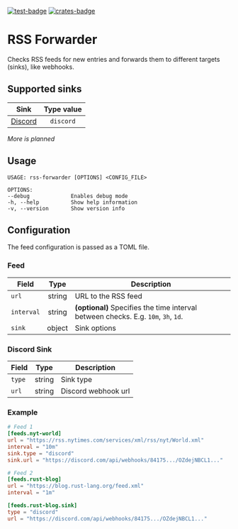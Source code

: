 [![test-badge]][test-workflow]
[![crates-badge]][crates.io]

[test-workflow]: https://github.com/morphy2k/rss-forwarder/actions/workflows/test.yml
[crates.io]: https://crates.io/crates/rss-forwarder
[crates-badge]: https://img.shields.io/crates/v/rss-forwarder
[test-badge]: https://github.com/morphy2k/rss-forwarder/actions/workflows/test.yml/badge.svg

# RSS Forwarder

Checks RSS feeds for new entries and forwards them to different targets (sinks), like webhooks.

## Supported sinks

| Sink        | Type value     |
| ------------| :-------: |
| [Discord](#discord-sink) | `discord` |
*More is planned*

## Usage

```TXT
USAGE: rss-forwarder [OPTIONS] <CONFIG_FILE>

OPTIONS:
--debug             Enables debug mode
-h, --help          Show help information
-v, --version       Show version info
```

## Configuration

The feed configuration is passed as a TOML file.

### Feed

| Field        | Type           | Description  |
| ------------- |:-------------:| ----- |
| `url`      | string | URL to the RSS feed |
| `interval`      | string      |   **(optional)** Specifies the time interval between checks. E.g. `10m`, `3h`, `1d`. |
| `sink` | object | Sink options |

### Discord Sink

| Field        | Type           | Description  |
| ------------- |:-------------:| ----- |
| `type` | string | Sink type |
| `url` | string | Discord webhook url |

### Example

```TOML
# Feed 1
[feeds.nyt-world]
url = "https://rss.nytimes.com/services/xml/rss/nyt/World.xml"
interval = "10m"
sink.type = "discord"
sink.url = "https://discord.com/api/webhooks/84175.../OZdejNBCL1..."

# Feed 2
[feeds.rust-blog]
url = "https://blog.rust-lang.org/feed.xml"
interval = "1m"

[feeds.rust-blog.sink]
type = "discord"
url = "https://discord.com/api/webhooks/84175.../OZdejNBCL1..."
```
